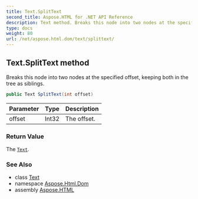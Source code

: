 ```yaml
---
title: Text.SplitText
second_title: Aspose.HTML for .NET API Reference
description: Text method. Breaks this node into two nodes at the specified offset keeping both in the tree as siblings
type: docs
weight: 80
url: /net/aspose.html.dom/text/splittext/
---
```

## Text.SplitText method

Breaks this node into two nodes at the specified offset, keeping both in the tree as siblings.

```csharp
public Text SplitText(int offset)
```

| Parameter | Type | Description |
| --- | --- | --- |
| offset | Int32 | The offset. |

### Return Value

The [`Text`](../).

### See Also

* class [Text](../)
* namespace [Aspose.Html.Dom](../../../aspose.html.dom/)
* assembly [Aspose.HTML](../../../)
